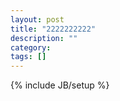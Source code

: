 ```yaml
---
layout: post
title: "2222222222"
description: ""
category: 
tags: []
---
```

{% include JB/setup %}
